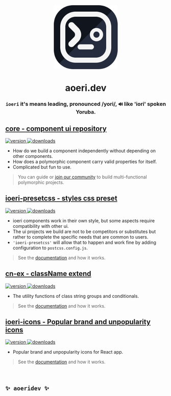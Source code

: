 <div align="center">
  <a title="aoeri.dev" target="_blank" rel="noopener noreferrer" href="https://aoeri.dev">
    <img src="https://raw.githubusercontent.com/aoeridev/.github/4e332aa3ba6c0174b2393d1f1a08e65f8fa5a09d/profile/aoeri.svg" alt="aoeri" height="200" />
  </a>
</div>

<h1 align="center"><strong>aoeri.dev</strong></h1>

<h3 align="center">
  <b>
    <code>ioeri</code> it's means leading, pronounced /yori/, <code>🔊</code> like 'iori' spoken Yoruba.
  </b>
</h3>



## [core - component ui repository](https://github.com/ioeridev/ioeri)
<div align="left">
  <a href="https://www.npmjs.com/package/ioeri">
    <img src="https://badgen.net/npm/v/ioeri" alt="version" />
  </a>
  <a href="https://npmjs.org/package/ioeri">
    <img src="https://badgen.now.sh/npm/dm/ioeri" alt="downloads" />
  </a>
</div>

- How do we build a component independently without depending on other components.
- How does a polymorphic component carry valid properties for itself.
- Complicated but fun to use.

> You can guide or [join our community](https://github.com/ioeridev/ioeri/blob/master/CONTRIBUTING.md) to build multi-functional polymorphic projects.

## [ioeri-presetcss - styles css preset](https://github.com/ioeridev/ioeri-presetcss)
<div align="left">
  <a href="https://www.npmjs.com/package/ioeri-presetcss">
    <img src="https://badgen.net/npm/v/ioeri-presetcss" alt="version" />
  </a>
  <a href="https://npmjs.org/package/ioeri-presetcss">
    <img src="https://badgen.now.sh/npm/dm/ioeri-presetcss" alt="downloads" />
  </a>
</div>

- ioeri components work in their own style, but some aspects require compatibility with other ui.
- The ui projects we build are not to be competitors or substitutes but rather to complete the specific needs that are common to users.
- `'ioeri-presetcss'` will allow that to happen and work fine by adding configuration to `postcss.config.js`.

> See the [documentation](https://github.com/ioeridev/ioeri-presetcss) and how it works.

## [cn-ex - className extend](https://github.com/ioeridev/cn-ex)

<div align="left">
  <a href="https://www.npmjs.com/package/cn-ex">
    <img src="https://badgen.net/npm/v/cn-ex" alt="version" />
  </a>
  <a href="https://npmjs.org/package/cn-ex">
    <img src="https://badgen.now.sh/npm/dm/cn-ex" alt="downloads" />
  </a>
</div>

- The utility functions of class string groups and conditionals.

> See the [documentation](https://github.com/ioeridev/cn-ex) and how it works.

## [ioeri-icons - Popular brand and unpopularity icons](https://github.com/ioeridev/ioeri-icons)

<div align="left">
  <a href="https://www.npmjs.com/package/ioeri-icons">
    <img src="https://badgen.net/npm/v/ioeri-icons" alt="version" />
  </a>
  <a href="https://npmjs.org/package/ioeri-icons">
    <img src="https://badgen.now.sh/npm/dm/ioeri-icons" alt="downloads" />
  </a>
</div>

- Popular brand and unpopularity icons for React app.

> See the [documentation](https://github.com/ioeridev/ioeri-icons) and how it works.

<!--

**Here are some ideas to get you started:**

🙋‍♀️ A short introduction - what is your organization all about?
🌈 Contribution guidelines - how can the community get involved?
👩‍💻 Useful resources - where can the community find your docs? Is there anything else the community should know?
🍿 Fun facts - what does your team eat for breakfast?
🧙 Remember, you can do mighty things with the power of [Markdown](https://docs.github.com/github/writing-on-github/getting-started-with-writing-and-formatting-on-github/basic-writing-and-formatting-syntax)
-->

<br>

## ```✨ aoeridev ✨```

